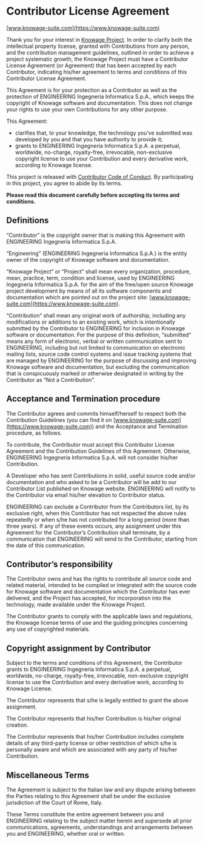 Contributor License Agreement
===============

[www.knowage-suite.com](https://www.knowage-suite.com)

Thank you for your interest in [Knowage Project](https://www.knowage-suite.com). In order to clarify both the intellectual property license, granted with Contributions from any person, and the contribution management guidelines, outlined in order to achieve a project systematic growth, the Knowage Project must have a Contributor License Agreement (or Agreement) that has been accepted by each Contributor, indicating his/her agreement to terms and conditions of this Contributor License Agreement.

This Agreement is for your protection as a Contributor as well as the protection of ENGINEERING Ingegneria Informatica S.p.A., which keeps the copyright of Knowage software and documentation. This does not change your rights to use your own Contributions for any other purpose.

This Agreement:

- clarifies that, to your knowledge, the technology you’ve submitted was developed by you and that you have authority to provide it;
- grants to ENGINEERING Ingegneria Informatica S.p.A. a perpetual, worldwide, no-charge, royalty-free, irrevocable, non-exclusive copyright license to use your Contribution and every derivative work, according to Knowage license.

This project is released with [Contributor Code of Conduct](./CODE_OF_CONDUCT.md). By participating in this project, you agree to abide by its terms.

**Please read this document carefully before accepting its terms and conditions.**

Definitions
---------------

“Contributor” is the copyright owner that is making this Agreement with ENGINEERING Ingegneria Informatica S.p.A.

“Engineering” (ENGINEERING Ingegneria Informatica S.p.A.) is the entity owner of the copyright of Knowage software and documentation.

“Knowage Project” or “Project” shall mean every organization, procedure, mean, practice, term, condition and license, used by ENGINEERING Ingegneria Informatica S.p.A. for the aim of the free/open source Knowage project development by means of all its software components and documentation which are pointed out on the project site: [www.knowage-suite.com](https://www.knowage-suite.com).

“Contribution” shall mean any original work of authorship, including any modifications or additions to an existing work, which is intentionally submitted by the Contributor to ENGINEERING for inclusion in Knowage software or documentation. For the purpose of this definition, “submitted” means any form of electronic, verbal or written communication sent to ENGINEERING, including but not limited to communication on electronic mailing lists, source code control systems and issue tracking systems that are managed by ENGINEERING for the purpose of discussing and improving Knowage software and documentation, but excluding the communication that is conspicuously marked or otherwise designated in writing by the Contributor as “Not a Contribution”.

Acceptance and Termination procedure
---------------

The Contributor agrees and commits himself/herself to respect both the Contribution Guidelines (you can find it on [www.knowage-suite.com](https://www.knowage-suite.com)) and the Acceptance and Termination procedure, as follows.

To contribute, the Contributor must accept this Contributor License Agreement and the Contribution Guidelines of this Agreement. Otherwise, ENGINEERING Ingegneria Informatica S.p.A. will not consider his/her Contribution.

A Developer who has sent Contributions in solid, useful source code and/or documentation and who asked to be a Contributor will be add to our Contributor List published on Knowage website. ENGINEERING will notify to the Contributor via email his/her elevation to Contributor status.

ENGINEERING can exclude a Contributor from the Contributors list, by its exclusive right, when this Contributor has not respected the above rules repeatedly or when s/he has not contributed for a long period (more than three years). If any of these events occurs, any assignment under this Agreement for the Contributor’s Contribution shall terminate, by a communication that ENGINEERING will send to the Contributor, starting from the date of this communication.

Contributor’s responsibility
---------------

The Contributor owns and has the rights to contribute all source code and related material, intended to be compiled or integrated with the source code for Knowage software and documentation which the Contributor has ever delivered, and the Project has accepted, for incorporation into the technology, made available under the Knowage Project.

The Contributor grants to comply with the applicable laws and regulations, the Knowage license terms of use and the guiding principles concerning any use of copyrighted materials.

Copyright assignment by Contributor
---------------

Subject to the terms and conditions of this Agreement, the Contributor grants to ENGINEERING Ingegneria Informatica S.p.A. a perpetual, worldwide, no-charge, royalty-free, irrevocable, non-exclusive copyright license to use the Contribution and every derivative work, according to Knowage License.

The Contributor represents that s/he is legally entitled to grant the above assignment.

The Contributor represents that his/her Contribution is his/her original creation.

The Contributor represents that his/her Contribution includes complete details of any third-party license or other restriction of which s/he is personally aware and which are associated with any party of his/her Contribution.

Miscellaneous Terms
---------------

The Agreement is subject to the Italian law and any dispute arising between the Parties relating to this Agreement shall be under the exclusive jurisdiction of the Court of Rome, Italy.

These Terms constitute the entire agreement between you and ENGINEERING relating to the subject matter herein and supersede all prior communications, agreements, understandings and arrangements between you and ENGINEERING, whether oral or written.
